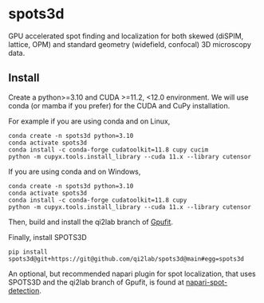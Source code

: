 # spots3d
GPU accelerated spot finding and localization for both skewed (diSPIM, lattice, OPM) and standard geometry (widefield, confocal) 3D microscopy data.

Install
-------
Create a python>=3.10 and CUDA >=11.2, <12.0 environment. We will use conda (or mamba if you prefer) for the CUDA and CuPy installation.

For example if you are using conda and on Linux,
```
conda create -n spots3d python=3.10
conda activate spots3d
conda install -c conda-forge cudatoolkit=11.8 cupy cucim
python -m cupyx.tools.install_library --cuda 11.x --library cutensor
```

If you are using conda and on Windows,
```
conda create -n spots3d python=3.10
conda activate spots3d
conda install -c conda-forge cudatoolkit=11.8 cupy
python -m cupyx.tools.install_library --cuda 11.x --library cutensor
```

Then, build and install the qi2lab branch of [Gpufit](https://github.com/QI2lab/Gpufit).

Finally, install SPOTS3D
```
pip install spots3d@git+https://git@github.com/qi2lab/spots3d@main#egg=spots3d
```

An optional, but recommended napari plugin for spot localization, that uses SPOTS3D and the qi2lab branch of Gpufit, is found at [napari-spot-detection](https://github.com/QI2lab/napari-spot-detection).
